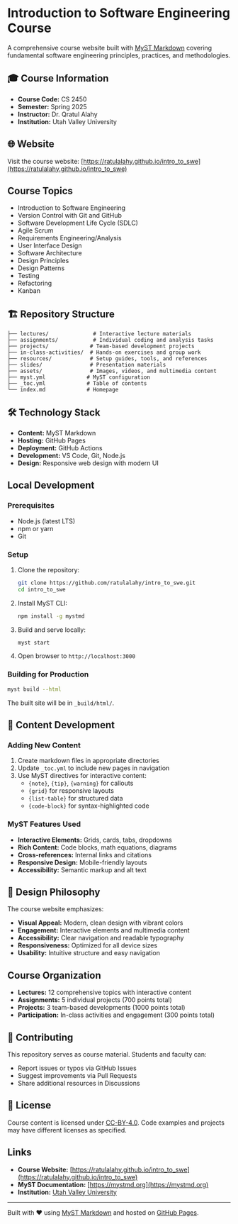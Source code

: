 # Introduction to Software Engineering Course

A comprehensive course website built with [MyST Markdown](https://mystmd.org) covering fundamental software engineering principles, practices, and methodologies.

## 🎓 Course Information

- **Course Code:** CS 2450
- **Semester:** Spring 2025
- **Instructor:** Dr. Qratul Alahy
- **Institution:** Utah Valley University

## 🌐 Website

Visit the course website: [https://ratulalahy.github.io/intro_to_swe](https://ratulalahy.github.io/intro_to_swe)

##  Course Topics

- Introduction to Software Engineering
- Version Control with Git and GitHub
- Software Development Life Cycle (SDLC)
- Agile Scrum
- Requirements Engineering/Analysis
- User Interface Design
- Software Architecture
- Design Principles
- Design Patterns
- Testing
- Refactoring
- Kanban

## 🏗️ Repository Structure

```
├── lectures/              # Interactive lecture materials
├── assignments/           # Individual coding and analysis tasks
├── projects/             # Team-based development projects
├── in-class-activities/  # Hands-on exercises and group work
├── resources/            # Setup guides, tools, and references
├── slides/               # Presentation materials
├── assets/               # Images, videos, and multimedia content
├── myst.yml             # MyST configuration
├── _toc.yml             # Table of contents
└── index.md             # Homepage
```

## 🛠️ Technology Stack

- **Content:** MyST Markdown
- **Hosting:** GitHub Pages
- **Deployment:** GitHub Actions
- **Development:** VS Code, Git, Node.js
- **Design:** Responsive web design with modern UI

##  Local Development

### Prerequisites

- Node.js (latest LTS)
- npm or yarn
- Git

### Setup

1. Clone the repository:
   ```bash
   git clone https://github.com/ratulalahy/intro_to_swe.git
   cd intro_to_swe
   ```

2. Install MyST CLI:
   ```bash
   npm install -g mystmd
   ```

3. Build and serve locally:
   ```bash
   myst start
   ```

4. Open browser to `http://localhost:3000`

### Building for Production

```bash
myst build --html
```

The built site will be in `_build/html/`.

## 📝 Content Development

### Adding New Content

1. Create markdown files in appropriate directories
2. Update `_toc.yml` to include new pages in navigation
3. Use MyST directives for interactive content:
   - `{note}`, `{tip}`, `{warning}` for callouts
   - `{grid}` for responsive layouts
   - `{list-table}` for structured data
   - `{code-block}` for syntax-highlighted code

### MyST Features Used

- **Interactive Elements:** Grids, cards, tabs, dropdowns
- **Rich Content:** Code blocks, math equations, diagrams
- **Cross-references:** Internal links and citations
- **Responsive Design:** Mobile-friendly layouts
- **Accessibility:** Semantic markup and alt text

## 🎨 Design Philosophy

The course website emphasizes:

- **Visual Appeal:** Modern, clean design with vibrant colors
- **Engagement:** Interactive elements and multimedia content
- **Accessibility:** Clear navigation and readable typography
- **Responsiveness:** Optimized for all device sizes
- **Usability:** Intuitive structure and easy navigation

##  Course Organization

- **Lectures:** 12 comprehensive topics with interactive content
- **Assignments:** 5 individual projects (700 points total)
- **Projects:** 3 team-based developments (1000 points total)
- **Participation:** In-class activities and engagement (300 points total)

## 🤝 Contributing

This repository serves as course material. Students and faculty can:

- Report issues or typos via GitHub Issues
- Suggest improvements via Pull Requests
- Share additional resources in Discussions

## 📄 License

Course content is licensed under [CC-BY-4.0](https://creativecommons.org/licenses/by/4.0/).
Code examples and projects may have different licenses as specified.

##  Links

- **Course Website:** [https://ratulalahy.github.io/intro_to_swe](https://ratulalahy.github.io/intro_to_swe)
- **MyST Documentation:** [https://mystmd.org](https://mystmd.org)
- **Institution:** [Utah Valley University](https://www.uvu.edu)

---

Built with ❤️ using [MyST Markdown](https://mystmd.org) and hosted on [GitHub Pages](https://pages.github.com).
